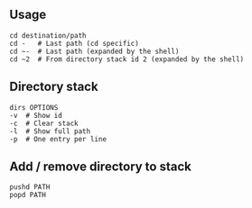 ---
---

## Usage

```shell
cd destination/path
cd -   # Last path (cd specific)
cd ~-  # Last path (expanded by the shell)
cd ~2  # From directory stack id 2 (expanded by the shell)
```

## Directory stack

```shell
dirs OPTIONS
-v  # Show id
-c  # Clear stack
-l  # Show full path
-p  # One entry per line
```

## Add / remove directory to stack

```shell
pushd PATH
popd PATH
```
